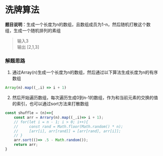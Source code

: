# 洗牌算法

__题目说明__：生成一个长度为n的数组，且数组成员为1-n，然后随机打散这个数组，生成一个随机排列的素组

> 输入3 <br/>
> 输出 [2,1,3]

### 解题思路

1. 通过Array(n)生成一个长度为n的数组，然后通过以下算法生成长度为n的有序数组

```js
Array(n).map((_,i) => i + 1)
```

2. 然后开始遍历数组，每次遍历生成0到n-1的数组，作为和当前元素的交换的值的索引，也可以通过sort方法来打散数组

```js
const shuffle = (n)=>{
    const arr = Arrary(n).map((_,i)=> i + 1);
    // for(let i = n - 1; i > 0; i++){
    //     const rand = Math.floor(Math.random() * n);
    //     [arr[i], arr[rand]] = [arr[rand], arr[i]];
    // }
    arr.sort(()=> .5 - Math.random());
    return arr;
}
```
